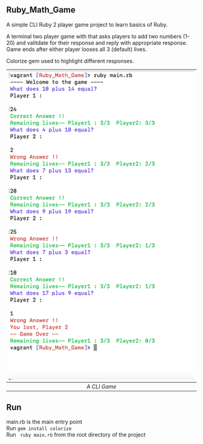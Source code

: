 ## Ruby_Math_Game

A simple CLI Ruby 2 player game project to learn basics of Ruby.

A terminal two player game with that asks players to add two numbers (1-20) and valitdate for their response and reply with appropriate response. Game ends after either player looses all 3 (default) lives.

Colorize gem used to highlight different responses.

| !["This is it!](https://github.com/ujjawalsidhpura/Ruby_math_game/blob/main/docs/Screen%20Shot%202021-11-08%20at%204.57.38%20PM.png?raw=true) |
| :-------------------------------------------------------------------------------------------------------------------------------------------: |
|                                                                 _A CLI Game_                                                                  |

## Run

main.rb is the main entry point
<br>
Run `gem install colorize`
<br>
Run ` ruby main.rb` from the root directory of the project
